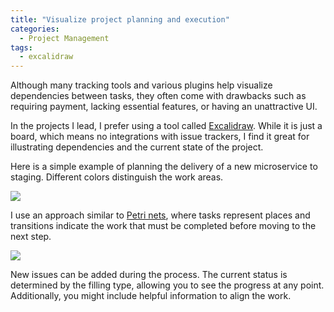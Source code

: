 ```yaml
---
title: "Visualize project planning and execution"
categories:
  - Project Management
tags:
  - excalidraw
---
```


Although many tracking tools and various plugins help visualize dependencies between tasks, they often come with drawbacks such as requiring payment, lacking essential features, or having an unattractive UI.

In the projects I lead, I prefer using a tool called [Excalidraw](https://excalidraw.com). While it is just a board, which means no integrations with issue trackers, I find it great for illustrating dependencies and the current state of the project.

Here is a simple example of planning the delivery of a new microservice to staging. Different colors distinguish the work areas.

<a href="{{ site.url }}{{ site.baseurl }}/assets/images/ex-plan.png"><img src="{{ site.url }}{{ site.baseurl }}/assets/images/ex-plan.png" /></a>

I use an approach similar to [Petri nets](https://en.wikipedia.org/wiki/Petri_net#:~:text=A%20Petri%20net%2C%20also%20known,of%20elements%3A%20places%20and%20transitions), where tasks represent places and transitions indicate the work that must be completed before moving to the next step.

<a href="{{ site.url }}{{ site.baseurl }}/assets/images/ex-work.png"><img src="{{ site.url }}{{ site.baseurl }}/assets/images/ex-work.png" /></a>

New issues can be added during the process. The current status is determined by the filling type, allowing you to see the progress at any point. Additionally, you might include helpful information to align the work.